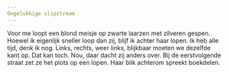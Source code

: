 ```yaml
---
Ongelukkige slipstream
---
```

Voor me loopt een blond meisje op zwarte laarzen met zilveren gespen. Hoewel ik eigenlijk sneller loop dan zij, blijf ik achter haar lopen. Ik heb alle tijd, denk ik nog. Links, rechts, weer links, blijkbaar moeten we dezelfde kant op. Dat kan toch. Nou, daar dacht zij anders over. Bij de eerstvolgende straat zet ze het plots op een lopen. Haar blik achterom spreekt boekdelen.

